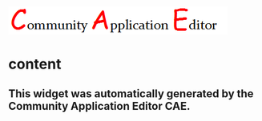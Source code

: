 ![CAE](https://github.com/CAE-Community-Application-Editor/application-113/blob/gh-pages/frontendComponent-146/img/logo.png)  

content
===================


This widget was automatically generated by the Community Application Editor CAE.  
---------------
